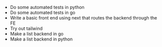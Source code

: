 - Do some automated tests in python
- Do some automated tests in go
- Write a basic front end using next that routes the backend through the FE
- Try out tailwind
- Make a list backend in go
- Make a list backend in python